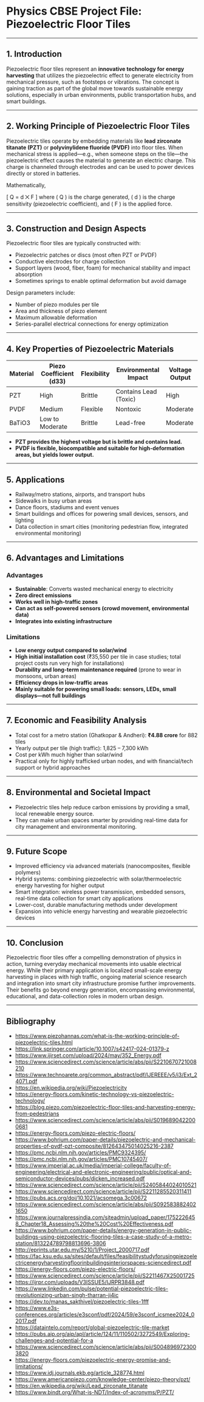 <style>
h1 > a[href*="aarush-atharv2403"] {
    display: none !important;
}
</style>

# Physics CBSE Project File: Piezoelectric Floor Tiles

---

## 1. Introduction

Piezoelectric floor tiles represent an **innovative technology for energy harvesting** that utilizes the piezoelectric effect to generate electricity from mechanical pressure, such as footsteps or vibrations. The concept is gaining traction as part of the global move towards sustainable energy solutions, especially in urban environments, public transportation hubs, and smart buildings.

---

## 2. Working Principle of Piezoelectric Floor Tiles

Piezoelectric tiles operate by embedding materials like **lead zirconate titanate (PZT)** or **polyvinylidene fluoride (PVDF)** into floor tiles. When mechanical stress is applied—e.g., when someone steps on the tile—the piezoelectric effect causes the material to generate an electric charge. This charge is channeled through electrodes and can be used to power devices directly or stored in batteries.

Mathematically,

\[ Q = d ⨉ F \]
where \( Q \) is the charge generated, \( d \) is the charge sensitivity (piezoelectric coefficient), and \( F \) is the applied force.

---

## 3. Construction and Design Aspects

Piezoelectric floor tiles are typically constructed with:
- Piezoelectric patches or discs (most often PZT or PVDF)
- Conductive electrodes for charge collection
- Support layers (wood, fiber, foam) for mechanical stability and impact absorption
- Sometimes springs to enable optimal deformation but avoid damage

Design parameters include:
- Number of piezo modules per tile
- Area and thickness of piezo element
- Maximum allowable deformation
- Series-parallel electrical connections for energy optimization

---

## 4. Key Properties of Piezoelectric Materials

| Material             | Piezo Coefficient (d33) | Flexibility        | Environmental Impact      | Voltage Output      |
|----------------------|------------------------|--------------------|--------------------------|--------------------|
| PZT                  | High                   | Brittle            | Contains Lead (Toxic)    | High               |
| PVDF                 | Medium                 | Flexible           | Nontoxic                 | Moderate           |
| BaTiO3               | Low to Moderate        | Brittle            | Lead-free                | Moderate           |

- **PZT provides the highest voltage but is brittle and contains lead.**
- **PVDF is flexible, biocompatible and suitable for high-deformation areas, but yields lower output.**

---

## 5. Applications

- Railway/metro stations, airports, and transport hubs
- Sidewalks in busy urban areas
- Dance floors, stadiums and event venues
- Smart buildings and offices for powering small devices, sensors, and lighting
- Data collection in smart cities (monitoring pedestrian flow, integrated environmental monitoring)

---

## 6. Advantages and Limitations

### Advantages
- **Sustainable**: Converts wasted mechanical energy to electricity
- **Zero direct emissions**
- **Works well in high-traffic zones**
- **Can act as self-powered sensors (crowd movement, environmental data)**
- **Integrates into existing infrastructure**

### Limitations
- **Low energy output compared to solar/wind**
- **High initial installation cost** (₹35,550 per tile in case studies; total project costs run very high for installations)
- **Durability and long-term maintenance required** (prone to wear in monsoons, urban areas)
- **Efficiency drops in low-traffic areas**
- **Mainly suitable for powering small loads: sensors, LEDs, small displays—not full buildings**

---

## 7. Economic and Feasibility Analysis

- Total cost for a metro station (Ghatkopar & Andheri): **₹4.88 crore** for 882 tiles
- Yearly output per tile (high traffic): 1,825 – 7,300 kWh
- Cost per kWh much higher than solar/wind
- Practical only for highly trafficked urban nodes, and with financial/tech support or hybrid approaches

---

## 8. Environmental and Societal Impact

- Piezoelectric tiles help reduce carbon emissions by providing a small, local renewable energy source.
- They can make urban spaces smarter by providing real-time data for city management and environmental monitoring.

---

## 9. Future Scope

- Improved efficiency via advanced materials (nanocomposites, flexible polymers)
- Hybrid systems: combining piezoelectric with solar/thermoelectric energy harvesting for higher output
- Smart integration: wireless power transmission, embedded sensors, real-time data collection for smart city applications
- Lower-cost, durable manufacturing methods under development
- Expansion into vehicle energy harvesting and wearable piezoelectric devices

---

## 10. Conclusion

Piezoelectric floor tiles offer a compelling demonstration of physics in action, turning everyday mechanical movements into usable electrical energy. While their primary application is localized small-scale energy harvesting in places with high traffic, ongoing material science research and integration into smart city infrastructure promise further improvements. Their benefits go beyond energy generation, encompassing environmental, educational, and data-collection roles in modern urban design.

---

## Bibliography

- https://www.piezohannas.com/what-is-the-working-principle-of-piezoelectric-tiles.html
- https://link.springer.com/article/10.1007/s42417-024-01379-z
- https://www.ijirset.com/upload/2024/may/352_Energy.pdf
- https://www.sciencedirect.com/science/article/abs/pii/S2210670721008210
- https://www.technoarete.org/common_abstract/pdf/IJEREEE/v5/i3/Ext_24071.pdf
- https://en.wikipedia.org/wiki/Piezoelectricity
- https://energy-floors.com/kinetic-technology-vs-piezoelectric-technology/
- https://blog.piezo.com/piezoelectric-floor-tiles-and-harvesting-energy-from-pedestrians
- https://www.sciencedirect.com/science/article/abs/pii/S0196890422000681
- https://energy-floors.com/piezo-electric-floors/
- https://www.bohrium.com/paper-details/piezoelectric-and-mechanical-properties-of-pvdf-pzt-composite/812643475014025216-2387
- https://pmc.ncbi.nlm.nih.gov/articles/PMC9324395/
- https://pmc.ncbi.nlm.nih.gov/articles/PMC10745407/
- https://www.imperial.ac.uk/media/imperial-college/faculty-of-engineering/electrical-and-electronic-engineering/public/optical-and-semiconductor-devices/pubs/dicken_increased.pdf
- https://www.sciencedirect.com/science/article/pii/S2405844024010521
- https://www.sciencedirect.com/science/article/pii/S2211285520311411
- https://pubs.acs.org/doi/10.1021/acsomega.3c00672
- https://www.sciencedirect.com/science/article/abs/pii/S0925838824021650
- https://www.journalpressindia.com/siteadmin/upload_paper/1752226458_Chapter18_Assessing%20the%20Cost%20Effectiveness.pdf
- https://www.bohrium.com/paper-details/energy-generation-in-public-buildings-using-piezoelectric-flooring-tiles-a-case-study-of-a-metro-station/813224789798813696-3806
- http://eprints.utar.edu.my/5210/1/Project_2000717.pdf
- https://fac.ksu.edu.sa/sites/default/files/feasibilitystudyforusingpiezoelectricenergyharvestingfloorinbuildingsinteriorspaces-sciencedirect.pdf
- https://energy-floors.com/piezo-electric-floors/
- https://www.sciencedirect.com/science/article/pii/S2211467X25001725
- https://ijrpr.com/uploads/V3ISSUE5/IJRPR3848.pdf
- https://www.linkedin.com/pulse/potential-piezoelectric-tiles-revolutionizing-urban-singh-tharran-ji4ic
- https://dev.to/manas_sakthivel/piezoelectric-tiles-1fff
- https://www.e3s-conferences.org/articles/e3sconf/pdf/2024/59/e3sconf_icsmee2024_02017.pdf
- https://dataintelo.com/report/global-piezoelectric-tile-market
- https://pubs.aip.org/aip/apl/article/124/11/110502/3272549/Exploring-challenges-and-potential-for-a
- https://www.sciencedirect.com/science/article/abs/pii/S0048969723003820
- https://energy-floors.com/piezoelectric-energy-promise-and-limitations/
- https://www.idj.journals.ekb.eg/article_328774.html
- https://www.americanpiezo.com/knowledge-center/piezo-theory/pzt/
- https://en.wikipedia.org/wiki/Lead_zirconate_titanate
- https://www.bindt.org/What-is-NDT/Index-of-acronyms/P/PZT/